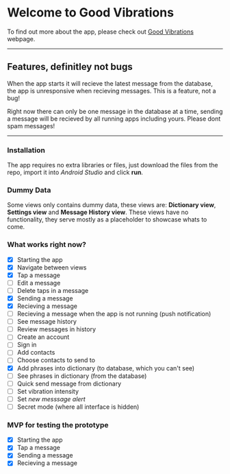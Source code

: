 # Welcome to Good Vibrations

To find out more about the app, please check out [Good Vibrations](https://oeoeoe.github.io/GoodVibrations/) webpage.


--- 
## Features, definitley not bugs

When the app starts it will recieve the latest message from the database, the app is unresponsive when recieving messages. This is a feature, not a bug!

Right now there can only be one message in the database at a time, sending a message will be recieved by all running apps including yours. Please dont spam messages! 

---
### Installation

The app requires no extra libraries or files, just download the files from the repo, import it into *Android Studio* and click **run**.

### Dummy Data
Some views only contains dummy data, these views are: **Dictionary view**, **Settings view** and **Message History view**. These views have no functionality, they serve mostly as a placeholder to showcase whats to come.

### What works right now?

- [x] Starting the app
- [x] Navigate between views
- [x] Tap a message
- [ ] Edit a message
- [ ] Delete taps in a message
- [x] Sending a message
- [x] Recieving a message
- [ ] Recieving a message when the app is not running (push notification)
- [ ] See message history
- [ ] Review messages in history
- [ ] Create an account
- [ ] Sign in
- [ ] Add contacts
- [ ] Choose contacts to send to
- [x] Add phrases into dictionary (to database, which you can't see)
- [ ] See phrases in dictionary (from the database)
- [ ] Quick send message from dictionary
- [ ] Set vibration intensity
- [ ] Set *new messsage alert*
- [ ] Secret mode (where all interface is hidden)

### MVP for testing the prototype
- [x] Starting the app
- [x] Tap a message
- [x] Sending a message
- [x] Recieving a message
